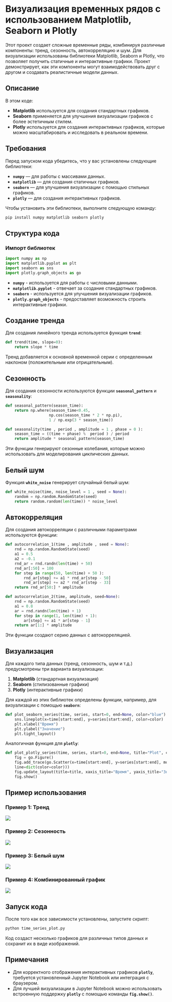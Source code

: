 # Визуализация временных рядов с использованием Matplotlib, Seaborn и Plotly

Этот проект создает сложные временные ряды, комбинируя различные компоненты: тренд, сезонность, автокорреляцию и шум. Для визуализации использованы библиотеки Matplotlib, Seaborn и Plotly, что позволяет получить статичные и интерактивные графики. Проект демонстрирует, как эти компоненты могут взаимодействовать друг с другом и создавать реалистичные модели данных.

## Описание

В этом коде:
- **Matplotlib** используется для создания стандартных графиков.
- **Seaborn** применяется для улучшения визуализации графиков с более эстетичным стилем.
- **Plotly** используется для создания интерактивных графиков, которые можно масштабировать и исследовать в реальном времени.

## Требования

Перед запуском кода убедитесь, что у вас установлены следующие библиотеки:

- **`numpy`** — для работы с массивами данных.
- **`matplotlib`** — для создания статичных графиков.
- **`seaborn`** — для улучшения визуализации с помощью стильных графиков.
- **`plotly`** — для создания интерактивных графиков.

Чтобы установить эти библиотеки, выполните следующую команду:

```bash
pip install numpy matplotlib seaborn plotly
```

## Структура кода

### Импорт библиотек

```python
import numpy as np
import matplotlib.pyplot as plt
import seaborn as sns
import plotly.graph_objects as go
```

- **`numpy`** - используется для работы с числовыми данными.
- **`matplotlib.pyplot`** - отвечает за создание стандартных графиков.
- **`seaborn`** - используется для улучшения визуализации графиков.
- **`plotly.graph_objects`** - предоставляет возможность строить интерактивные графики.

## Создание тренда

Для создания линейного тренда используется функция **`trend`**:

```python
def trend(time, slope=0):
    return slope * time
```
Тренд добавляется к основной временной серии с определенным наклоном (положительным или отрицательным).

## Сезонность

Для создания сезонности используются функции **`seasonal_pattern`** и **`seasonality`**:

```python
def seasonal_pattern(season_time):
    return np.where(season_time<0.45,
                   np.cos(season_time * 2 * np.pi),
                   1 / np.exp(3 * season_time))

def seasonality(time , period , amplitude = 1 , phase = 0 ):
    season_time = ((time + phase) %  period ) / period
    return amplitude * seasonal_pattern(season_time)

```
Эти функции генерируют сезонные колебания, которые можно использовать для моделирования циклических данных.

## Белый шум

Функция **`white_noise`** генерирует случайный белый шум:

```python
def white_noise(time, noise_level = 1 , seed = None):
    random = np.random.RandomState(seed)
    return random.random(len(time)) * noise_level
```

## Автокорреляция

Для создания автокорреляции с различными параметрами используются функции:

```python
def autocorrelation_1(time , amplitude , seed = None):
    rnd = np.random.RandomState(seed)
    a1 = 0.5
    a2 = -0.1
    rnd_ar = rnd.randn(len(time) + 50)
    rnd_ar[:50] = 100
    for step in range(50, len(time) + 50 ):
        rnd_ar[step] += a1 * rnd_ar[step - 50]
        rnd_ar[step] += a2 * rnd_ar[step - 33]
    return rnd_ar[50:] * amplitude

def autocorrelation_2(time, amplitude, seed=None):
    rnd = np.random.RandomState(seed)
    a1 = 0.8
    ar = rnd.randn(len(time) + 1)
    for step in range(1, len(time) + 1):
        ar[step] += a1 * ar[step - 1]
    return ar[1:] * amplitude
```
Эти функции создают серию данных с автокорреляцией.

## Визуализация

Для каждого типа данных (тренд, сезонность, шум и т.д.) предусмотрены три варианта визуализации:

1. **Matplotlib** (стандартная визуализация)
2. **Seaborn** (стилизованные графики)
3. **Plotly** (интерактивные графики)

Для каждой из этих библиотек определены функции, например, для визуализации с помощью **`seaborn`**:

```python
def plot_seaborn_series(time, series, start=0, end=None, color="blue"):
    sns.lineplot(x=time[start:end], y=series[start:end], color=color)
    plt.xlabel("Время")
    plt.ylabel("Значение")
    plt.tight_layout()
```

Аналогичная функция для **`plotly`**:

```python
def plot_plotly_series(time, series, start=0, end=None, title="Plot", color="blue"):
    fig = go.Figure()
    fig.add_trace(go.Scatter(x=time[start:end], y=series[start:end], mode='lines',
    line=dict(color=color)))
    fig.update_layout(title=title, xaxis_title="Время", yaxis_title="Значение")
    fig.show()
```

## Пример использования

### Пример 1: Тренд

![](img/trend_plot_1.png)

### Пример 2: Сезонность

![](img/seasonality_plot_1.png)

### Пример 3: Белый шум

![](img/noise_plot.png)

### Пример 4: Комбинированный график

![](img/noise_seasonality_trend_plot.png)


## Запуск кода

После того как все зависимости установлены, запустите скрипт:

```bash
python time_series_plot.py
```
Код создаст несколько графиков для различных типов данных и сохранит их в виде изображений.

## Примечания

- Для корректного отображения интерактивных графиков **`plotly`**, требуется установленный Jupyter Notebook или интеграция с браузером.
- Для лучшей визуализации в Jupyter Notebook можно использовать встроенную поддержку **`plotly`** с помощью команды **`fig.show()`**.
